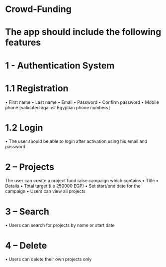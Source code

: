 # Crowd-Funding
# The app should include the following features
# 1 - Authentication System
 # 1.1 Registration
   • First name
   • Last name
   • Email
   • Password
   • Confirm password
   • Mobile phone [validated against Egyptian phone numbers]
  # 1.2 Login
   • The user should be able to login after activation using his email and password
# 2 – Projects
The user can create a project fund raise campaign which contains
    • Title
    • Details
    • Total target (i.e 250000 EGP)
    • Set start/end date for the campaign
    • Users can view all projects
# 3 – Search
   • Users can search for projects by name or start date
# 4 – Delete
   • Users can delete their own projects only
